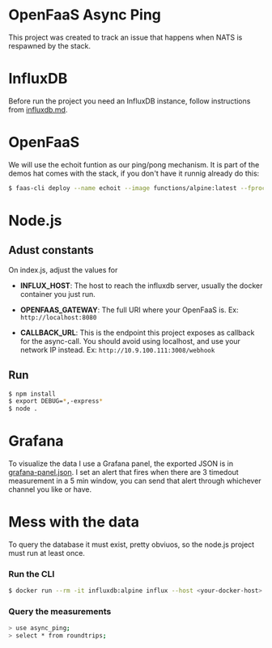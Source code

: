 # OpenFaaS Async Ping

This project was created to track an issue that happens when NATS is respawned by the stack.

# InfluxDB  
Before run the project you need an InfluxDB instance, follow instructions from [influxdb.md](./influxdb.md).

# OpenFaaS
We will use the echoit funtion as our ping/pong mechanism. It is part of the demos hat comes with the stack, if you don't have it runnig already do this:
```bash
$ faas-cli deploy --name echoit --image functions/alpine:latest --fprocess cat
```

# Node.js
## Adust constants
On index.js, adjust the values for

* **INFLUX_HOST**: The host to reach the influxdb server, usually the docker container you just run.

* **OPENFAAS_GATEWAY**: The full URI where your OpenFaaS is. Ex: `http://localhost:8080`

* **CALLBACK_URL**: This is the endpoint this project exposes as callback for the async-call. You should avoid using localhost, and use your network IP instead. Ex: `http://10.9.100.111:3008/webhook`

## Run
```bash
$ npm install
$ export DEBUG=*,-express*
$ node .
```

# Grafana
To visualize the data I use a Grafana panel, the exported JSON is in [grafana-panel.json](./grafana-panel.json).
I set an alert that fires when there are 3 timedout measurement in a 5 min window, you can send that alert through whichever channel you like or have.

# Mess with the data
To query the database it must exist, pretty obviuos, so the node.js project must run at least once.

### Run the CLI
```bash
$ docker run --rm -it influxdb:alpine influx --host <your-docker-host>
```
### Query the measurements
```bash
> use async_ping;
> select * from roundtrips;
```
